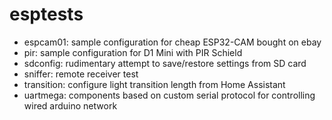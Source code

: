 esptests
========

- espcam01: sample configuration for cheap ESP32-CAM bought on ebay
- pir: sample configuration for D1 Mini with PIR Schield
- sdconfig: rudimentary attempt to save/restore settings from SD card
- sniffer: remote receiver test
- transition: configure light transition length from Home Assistant
- uartmega: components based on custom serial protocol for controlling wired arduino network
